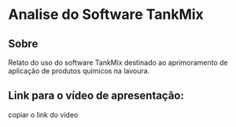 # Analise do Software TankMix
## Sobre
Relato do uso do software TankMix destinado ao aprimoramento de aplicação de produtos químicos na lavoura.

## Link para o vídeo de apresentação:
copiar o link do vídeo
